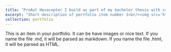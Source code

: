 ```yaml
---
title: "ProAut Hexacopter I build as part of my bachelor thesis with custom printed 3d printed undercarriage"
excerpt: "Short description of portfolio item number 1<br/><img src='https://github.com/TriPed-Robot/TriPed-Robot.github.io/blob/master/triped.png?raw=true'>"
collection: portfolio
---
```


This is an item in your portfolio. It can be have images or nice text. If you name the file .md, it will be parsed as markdown. If you name the file .html, it will be parsed as HTML. 
